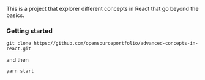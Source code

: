 This is a project that explorer different concepts in React that go beyond the basics.

### Getting started

`git clone https://github.com/opensourceportfolio/advanced-concepts-in-react.git`

and then

`yarn start`
